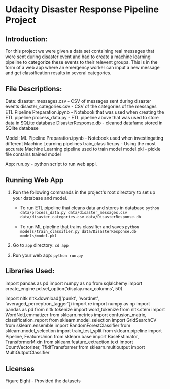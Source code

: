 # Udacity Disaster Response Pipeline Project

## Introduction:
For this project we were given a data set containing real messages that were sent during disaster event and had to create a machine learning pipeline to categorize these events to their relevent groups.
This is in the form of a web app where an emergency worker can input a new message and get classification results in several categories.

## File Descriptions:
Data:
disaster_messages.csv - CSV of messages sent during disaster events
disaster_categories.csv - CSV of the categories of the messages
ETL Pipeline Preparation.ipynb - Notebook that was used when creating the ETL pipeline
process_data.py - ETL pipeline above that was used to store data in SQLite database
DisasterResponse.db - cleaned datafame stored in SQlite database

Model:
ML Pipeline Preparation.ipynb - Notebook used when investingating different Machine Learning pipelines
train_classifier.py - Using the most accurate Machine Learning pipeline used to train model
model.pkl - pickle file contains trained model

App:
run.py - python script to run web appl.

## Running Web App
1. Run the following commands in the project's root directory to set up your database and model.

    - To run ETL pipeline that cleans data and stores in database
        `python data/process_data.py data/disaster_messages.csv data/disaster_categories.csv data/DisasterResponse.db`
        
     - To run ML pipeline that trains classifier and saves
        `python models/train_classifier.py data/DisasterResponse.db models/model.pkl`

2. Go to `app` directory: `cd app`

3. Run your web app: `python run.py`

## Libraries Used:
import pandas as pd
import numpy as np
from sqlalchemy import create_engine
pd.set_option('display.max_columns', 50)

import nltk
nltk.download(['punkt', 'wordnet', 'averaged_perceptron_tagger'])
import re
import numpy as np
import pandas as pd
from nltk.tokenize import word_tokenize
from nltk.stem import WordNetLemmatizer
from sklearn.metrics import confusion_matrix, classification_report
from sklearn.model_selection import GridSearchCV
from sklearn.ensemble import RandomForestClassifier
from sklearn.model_selection import train_test_split
from sklearn.pipeline import Pipeline, FeatureUnion
from sklearn.base import BaseEstimator, TransformerMixin
from sklearn.feature_extraction.text import CountVectorizer, TfidfTransformer
from sklearn.multioutput import MultiOutputClassifier

## Licenses
Figure Eight - Provided the datasets 
